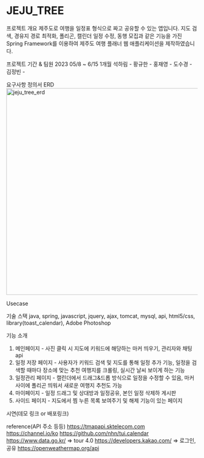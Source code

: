 # JEJU_TREE

프로젝트 개요
제주도로 여행을 일정표 형식으로 짜고 공유할 수 있는 앱입니다.
지도 검색, 경유지 경로 최적화, 폴리곤, 캘린더 일정 수정, 동행 모집과 같은 기능을 가진 Spring Framework를 이용하여 제주도 여행 플래너 웹 애플리케이션을 제작하였습니다.

프로젝트 기간 & 팀원
2023 05/8 ~ 6/15 1개월
석하림 - 
황규한 - 
홍재영 - 
도수경 - 
김정빈 - 

요구사항 정의서
ERD<br>
<img width="543" alt="jeju_tree_erd" src="https://github.com/harim-000/JEJU_TREE/assets/81612425/2a300a51-0de5-4f47-bacd-0b4121b00af6">


Usecase


기술 스택
java, spring, javascript, jquery, ajax, tomcat, mysql, 
api, html5/css, library(toast_calendar), Adobe Photoshop


기능 소개
1. 메인페이지 - 사진 클릭 시 지도에 키워드에 해당하는 마커 띄우기, 관리자와 채팅 api
2. 일정 저장 페이지 - 사용자가 키워드 검색 및 지도를 통해 일정 추가 기능, 일정을 검색할 때마다 장소에 맞는 추천 여행지를 크롤링, 실시간 날씨 보이게 하는 기능
3. 일정관리 페이지 - 캘린더에서 드래그&드롭  방식으로 일정을 수정할 수 있음, 마커 사이에 폴리곤 띄워서 새로운 여행지 추천도 가능
4. 마이페이지 - 일정 드래그 및 상대방과 일정공유, 본인 일정 삭제하 게시판
5. 사이드 페이지 - 지도에서 찜 누른 목록 보여주기 및 해제 기능이 있는 페이지
 
 
시연(데모 링크 or 배포링크)
 

reference(API 주소 등등)
https://tmapapi.sktelecom.com
https://channel.io/ko
https://github.com/nhn/tui.calendar
https://www.data.go.kr/    => tour 4.0
https://developers.kakao.com/ => 로그인, 공유
https://openweathermap.org/api

